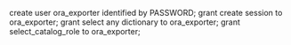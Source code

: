create user ora_exporter identified by PASSWORD;
grant create session to ora_exporter;
grant select any dictionary to ora_exporter;
grant select_catalog_role to ora_exporter;
